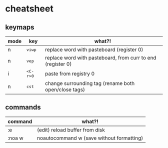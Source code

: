 # cheatsheet

## keymaps

| mode | key | what?! |
| --- | --- | ------ |
| n | <kbd>viwp</kbd> | replace word with pasteboard (register 0) |
| n | <kbd>vep</kbd> | replace word with pasteboard, from curr to end (register 0) |
| i | <kbd>\<C-r\>0</kbd> | paste from registry 0 |
| n | <kbd>cst</kbd> | change surrounding tag (rename both open/close tags) |

## commands

| command | what?! |
| --- | --- |
| :e | (edit) reload buffer from disk |
| :noa w | noautocommand w (save without formatting) |
